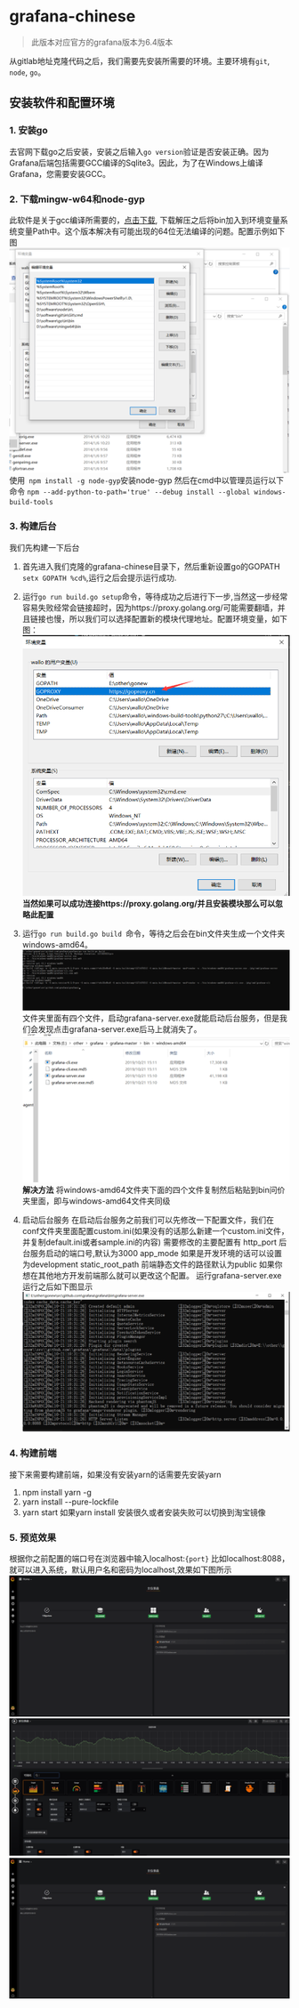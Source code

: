 # grafana-chinese
> 此版本对应官方的grafana版本为6.4版本  

从gitlab地址克隆代码之后，我们需要先安装所需要的环境。主要环境有`git`, `node`, `go`。
## 安装软件和配置环境
### 1. 安装go  
去官网下载go之后安装，安装之后输入`go version`验证是否安装正确。因为Grafana后端包括需要GCC编译的Sqlite3。因此，为了在Windows上编译Grafana，您需要安装GCC。
### 2. 下载mingw-w64和node-gyp  
此软件是关于gcc编译所需要的，[点击下载](https://managedway.dl.sourceforge.net/project/mingw-w64/Toolchains%20targetting%20Win64/Personal%20Builds/mingw-builds/4.8.2/threads-posix/seh/x86_64-4.8.2-release-posix-seh-rt_v3-rev2.7z),
下载解压之后将bin加入到环境变量系统变量Path中。这个版本解决有可能出现的64位无法编译的问题。配置示例如下图
![系统变量配置](./img/gcc.png)
使用` npm install -g node-gyp`安装node-gyp
然后在cmd中以管理员运行以下命令
`npm --add-python-to-path='true' --debug install --global windows-build-tools`

### 3. 构建后台
我们先构建一下后台
1. 首先进入我们克隆的grafana-chinese目录下，然后重新设置go的GOPATH
`setx GOPATH %cd%`,运行之后会提示运行成功.
2. 运行`go run build.go setup`命令，等待成功之后进行下一步,当然这一步经常容易失败经常会链接超时，因为https://proxy.golang.org/可能需要翻墙，并且链接也慢，所以我们可以选择配置新的模块代理地址。配置环境变量，如下图：
![环境变量配置](./img/goproxy.png)
**当然如果可以成功连接https://proxy.golang.org/并且安装模块那么可以忽略此配置** 

3. 运行`go run build.go build `命令，等待之后会在bin文件夹生成一个文件夹windows-amd64。
![运行结果](./img/gobuild.png)
文件夹里面有四个文件，启动grafana-server.exe就能启动后台服务，但是我们会发现点击grafana-server.exe后马上就消失了。
![生成文件](./img/gobuild2.png)
**解决方法**
将windows-amd64文件夹下面的四个文件复制然后粘贴到bin问价夹里面，即与windows-amd64文件夹同级
4. 启动后台服务
在启动后台服务之前我们可以先修改一下配置文件，我们在conf文件夹里面配置custom.ini(如果没有的话那么新建一个custom.ini文件，并复制default.ini或者sample.ini的内容)
需要修改的主要配置有
http_port 后台服务启动的端口号,默认为3000
app_mode 如果是开发环境的话可以设置为development
static_root_path 前端静态文件的路径默认为public
如果你想在其他地方开发前端那么就可以更改这个配置。
运行grafana-server.exe
运行之后如下图显示
![运行成功](./img/goserver.png)
### 4. 构建前端
接下来需要构建前端，如果没有安装yarn的话需要先安装yarn
1. npm install yarn -g
2. yarn install --pure-lockfile
3. yarn start 
如果yarn install 安装很久或者安装失败可以切换到淘宝镜像
### 5. 预览效果
根据你之前配置的端口号在浏览器中输入localhost:`{port}` 比如localhost:8088，就可以进入系统，默认用户名和密码为localhost,效果如下图所示
![效果1](./img/preview1.png)
![效果2](./img/preview2.png)
![效果3](./img/preview3.png)




